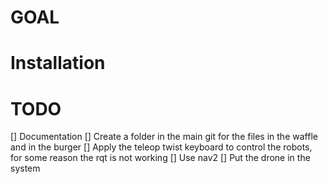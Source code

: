 # GOAL

# Installation

# TODO
[] Documentation
[] Create a folder in the main git for the files in the waffle and in the burger
[] Apply the teleop twist keyboard to control the robots, for some reason the rqt is not working
[] Use nav2 
[] Put the drone in the system

